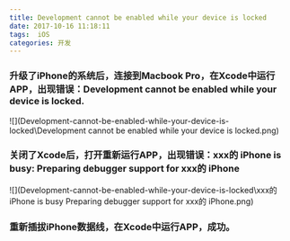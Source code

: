```yaml
---
title: Development cannot be enabled while your device is locked
date: 2017-10-16 11:18:11
tags:  iOS
categories: 开发
---
```


### 升级了iPhone的系统后，连接到Macbook Pro，在Xcode中运行APP，出现错误：Development cannot be enabled while your device is locked.

![](Development-cannot-be-enabled-while-your-device-is-locked\Development cannot be enabled while your device is locked.png)

### 关闭了Xcode后，打开重新运行APP，出现错误：xxx的 iPhone is busy: Preparing debugger support for xxx的 iPhone

![](Development-cannot-be-enabled-while-your-device-is-locked\xxx的 iPhone is busy Preparing debugger support for xxx的 iPhone.png)

### 重新插拔iPhone数据线，在Xcode中运行APP，成功。
